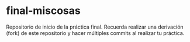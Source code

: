 # final-miscosas

Repositorio de inicio de la práctica final. Recuerda realizar una derivación (fork) de este repositorio y hacer múltiples commits al realizar tu práctica.